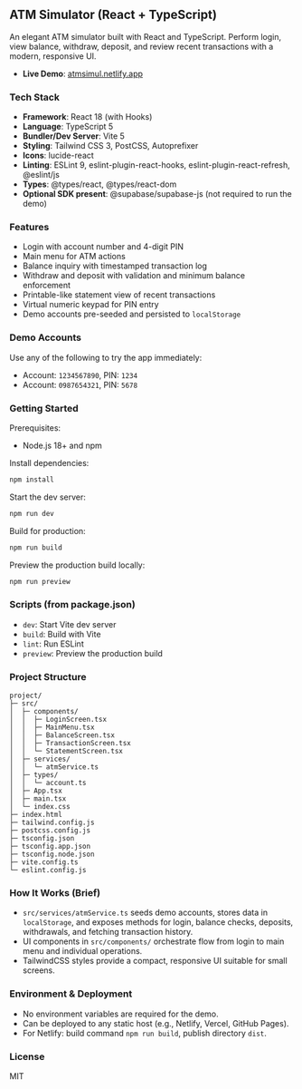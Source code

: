 ## ATM Simulator (React + TypeScript)

An elegant ATM simulator built with React and TypeScript. Perform login, view balance, withdraw, deposit, and review recent transactions with a modern, responsive UI.

- **Live Demo**: [atmsimul.netlify.app](https://atmsimul.netlify.app/)  

### Tech Stack
- **Framework**: React 18 (with Hooks)
- **Language**: TypeScript 5
- **Bundler/Dev Server**: Vite 5
- **Styling**: Tailwind CSS 3, PostCSS, Autoprefixer
- **Icons**: lucide-react
- **Linting**: ESLint 9, eslint-plugin-react-hooks, eslint-plugin-react-refresh, @eslint/js
- **Types**: @types/react, @types/react-dom
- **Optional SDK present**: @supabase/supabase-js (not required to run the demo)

### Features
- Login with account number and 4-digit PIN
- Main menu for ATM actions
- Balance inquiry with timestamped transaction log
- Withdraw and deposit with validation and minimum balance enforcement
- Printable-like statement view of recent transactions
- Virtual numeric keypad for PIN entry
- Demo accounts pre-seeded and persisted to `localStorage`

### Demo Accounts
Use any of the following to try the app immediately:
- Account: `1234567890`, PIN: `1234`
- Account: `0987654321`, PIN: `5678`

### Getting Started

Prerequisites:
- Node.js 18+ and npm

Install dependencies:
```bash
npm install
```

Start the dev server:
```bash
npm run dev
```

Build for production:
```bash
npm run build
```

Preview the production build locally:
```bash
npm run preview
```

### Scripts (from package.json)
- `dev`: Start Vite dev server
- `build`: Build with Vite
- `lint`: Run ESLint
- `preview`: Preview the production build

### Project Structure
```text
project/
├─ src/
│  ├─ components/
│  │  ├─ LoginScreen.tsx
│  │  ├─ MainMenu.tsx
│  │  ├─ BalanceScreen.tsx
│  │  ├─ TransactionScreen.tsx
│  │  └─ StatementScreen.tsx
│  ├─ services/
│  │  └─ atmService.ts
│  ├─ types/
│  │  └─ account.ts
│  ├─ App.tsx
│  ├─ main.tsx
│  └─ index.css
├─ index.html
├─ tailwind.config.js
├─ postcss.config.js
├─ tsconfig.json
├─ tsconfig.app.json
├─ tsconfig.node.json
├─ vite.config.ts
└─ eslint.config.js
```

### How It Works (Brief)
- `src/services/atmService.ts` seeds demo accounts, stores data in `localStorage`, and exposes methods for login, balance checks, deposits, withdrawals, and fetching transaction history.
- UI components in `src/components/` orchestrate flow from login to main menu and individual operations.
- TailwindCSS styles provide a compact, responsive UI suitable for small screens.

### Environment & Deployment
- No environment variables are required for the demo.
- Can be deployed to any static host (e.g., Netlify, Vercel, GitHub Pages).
- For Netlify: build command `npm run build`, publish directory `dist`.

### License
MIT


